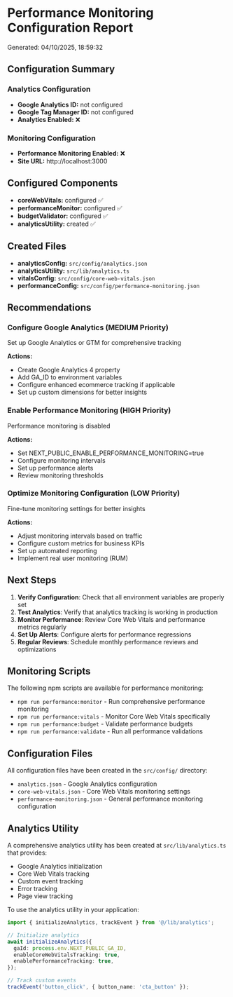 # Performance Monitoring Configuration Report

Generated: 04/10/2025, 18:59:32

## Configuration Summary

### Analytics Configuration

- **Google Analytics ID:** not configured
- **Google Tag Manager ID:** not configured
- **Analytics Enabled:** ❌

### Monitoring Configuration

- **Performance Monitoring Enabled:** ❌
- **Site URL:** http://localhost:3000

## Configured Components

- **coreWebVitals:** configured ✅
- **performanceMonitor:** configured ✅
- **budgetValidator:** configured ✅
- **analyticsUtility:** created ✅

## Created Files

- **analyticsConfig:** `src/config/analytics.json`
- **analyticsUtility:** `src/lib/analytics.ts`
- **vitalsConfig:** `src/config/core-web-vitals.json`
- **performanceConfig:** `src/config/performance-monitoring.json`

## Recommendations

### Configure Google Analytics (MEDIUM Priority)

Set up Google Analytics or GTM for comprehensive tracking

**Actions:**

- Create Google Analytics 4 property
- Add GA_ID to environment variables
- Configure enhanced ecommerce tracking if applicable
- Set up custom dimensions for better insights

### Enable Performance Monitoring (HIGH Priority)

Performance monitoring is disabled

**Actions:**

- Set NEXT_PUBLIC_ENABLE_PERFORMANCE_MONITORING=true
- Configure monitoring intervals
- Set up performance alerts
- Review monitoring thresholds

### Optimize Monitoring Configuration (LOW Priority)

Fine-tune monitoring settings for better insights

**Actions:**

- Adjust monitoring intervals based on traffic
- Configure custom metrics for business KPIs
- Set up automated reporting
- Implement real user monitoring (RUM)

## Next Steps

1. **Verify Configuration**: Check that all environment variables are properly
   set
2. **Test Analytics**: Verify that analytics tracking is working in production
3. **Monitor Performance**: Review Core Web Vitals and performance metrics
   regularly
4. **Set Up Alerts**: Configure alerts for performance regressions
5. **Regular Reviews**: Schedule monthly performance reviews and optimizations

## Monitoring Scripts

The following npm scripts are available for performance monitoring:

- `npm run performance:monitor` - Run comprehensive performance monitoring
- `npm run performance:vitals` - Monitor Core Web Vitals specifically
- `npm run performance:budget` - Validate performance budgets
- `npm run performance:validate` - Run all performance validations

## Configuration Files

All configuration files have been created in the `src/config/` directory:

- `analytics.json` - Google Analytics configuration
- `core-web-vitals.json` - Core Web Vitals monitoring settings
- `performance-monitoring.json` - General performance monitoring configuration

## Analytics Utility

A comprehensive analytics utility has been created at `src/lib/analytics.ts`
that provides:

- Google Analytics initialization
- Core Web Vitals tracking
- Custom event tracking
- Error tracking
- Page view tracking

To use the analytics utility in your application:

```typescript
import { initializeAnalytics, trackEvent } from '@/lib/analytics';

// Initialize analytics
await initializeAnalytics({
  gaId: process.env.NEXT_PUBLIC_GA_ID,
  enableCoreWebVitalsTracking: true,
  enablePerformanceTracking: true,
});

// Track custom events
trackEvent('button_click', { button_name: 'cta_button' });
```
